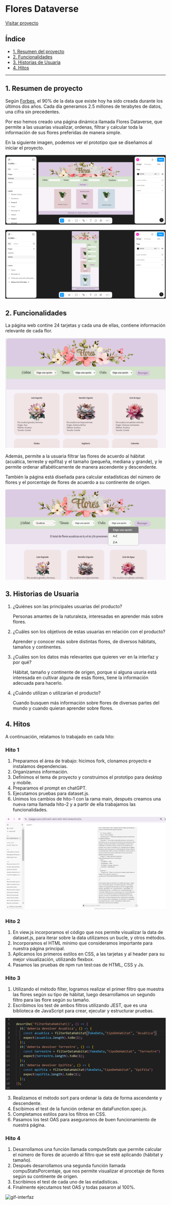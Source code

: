 # Flores Dataverse 

[Visitar proyecto](https://dorahuaire.github.io/dataverse/src/)

## Índice

* [1. Resumen del proyecto](#1-resumen-del-proyecto)
* [2. Funcionalidades](#2-funcionalidades)
* [3. Historias de Usuaria](#3-historias-de-usuaria)
* [4. Hitos](#4-hitos)

***

## 1. Resumen de proyecto

Según [Forbes](https://www.forbes.com/sites/bernardmarr/2018/05/21/how-much-data-do-we-create-every-day-the-mind-blowing-stats-everyone-should-read),
el 90% de la data que existe hoy ha sido creada durante los últimos dos años.
Cada día generamos 2.5 millones de terabytes de datos, una cifra sin
precedentes.

Por eso hemos creado una página dinámica llamada Flores Dataverse, que permite a las usuarias visualizar, ordenas, filtrar y calcular toda la información de sus flores preferidas de manera simple.

En la siguiente imagen, podemos ver el prototipo que se diseñamos al iniciar el proyecto.

![prototipo-desktop](src/assets/images/prototipo-desktop.png)

![prototipo-mobile](src/assets/images/prototipo-mobile.png)

## 2. Funcionalidades

La página web contine 24 tarjetas y cada una de ellas, contiene información relevante de cada flor.

![imagen-tarjeta](src/assets/images/imagen-tarjetas.png)

Además, permite a la usuaria filtrar las flores de acuerdo al hábitat (acuática, terreste y epífita) y el tamaño (pequeña, mediana y grande), y le permite ordenar alfabéticamente de manera ascendente y descendente.

También la página está diseñada para calcular estadísticas del número de flores y el porcentaje de flores de acuerdo a su continente de origen. 

![imagen-filtro](src/assets/images/imagen-filtro.png)

## 3. Historias de Usuaria

1. ¿Quiénes son las principales usuarias del producto?
    
   Personas amantes de la naturaleza, interesadas en aprender más sobre flores.
    
2. ¿Cuáles son los objetivos de estas usuarias en relación con el producto?

   Aprender y conocer más sobre distintas flores, de diversos hábitats, tamaños y continentes.
    
3. ¿Cuáles son los datos más relevantes que quieren ver en la interfaz y por qué?

    Hábitat, tamaño y continente de origen, porque si alguna usuria está interesada en cultivar alguna de esás flores, tiene la información adecuada para hacerlo.

4. ¿Cuándo utilizan o utilizarían el producto?
   
   Cuando busquen más información sobre flores de diversas partes del mundo y cuando quieran aprender sobre flores.

## 4. Hitos

A continuación, relatamos lo trabajado en cada hito:

### Hito 1

1. Preparamos el área de trabajo: hicimos fork, clonamos proyecto e instalamos dependencias.
2. Organizamos información.
3. Definimos el tema de proyecto y construimos el prototipo para desktop y mobile.
5. Preparamos el prompt en chatGPT.
6. Ejecutamos pruebas para dataset.js.
7. Unimos los cambios de hito-1 con la rama main, después creamos una nueva rama llamada hito-2 y a partir de ella trabajamos las funcionalidades.

![promp](src/assets/images/promp.png)

### Hito 2

1. En view.js incorporamos el código que nos permite visualizar la data de dataset.js, para iterar sobre la data utilizamos un bucle, y otros métodos.
2. Incorporamos el HTML mínimo que consideramos importante para nuestra página principal.
3. Aplicamos los primeros estilos en CSS, a las tarjetas y al header para su mejor visualización, utilizando flexbox.
4. Pasamos las pruebas de npm run test:oas de HTML, CSS y Js.

### Hito 3

1. Utilizando el método filter, logramos realizar el primer filtro que muestra las flores según su tipo de hábitat, luego desarrollamos un segundo filtro para las flore según su tamaño.
2. Escribimos los test de ambos filtros utilizando JEST, que es una biblioteca de JavaScript para crear, ejecutar y estructurar pruebas.

![test-filtro](src/assets/images/test-filtro.jpg)

3. Realizamos el método sort para ordenar la data de forma ascendente y descendente.
4. Escibimos el test de la función ordenar en dataFunction.spec.js.
5. Completamos estilos para los filtros en CSS.
6. Pasamos los test OAS para asegurarnos de buen funcionamiento de nuestrá página.

### Hito 4

1. Desarrollamos una función llamada computeStats que permite calcular el número de flores de acuerdo al filtro que se esté aplicando (hábitat y tamaño).
2. Después desarrollamos una segunda función llamada compuStatsPorcentaje, que nos permite visualizar el procetaje de flores según su continente de origen.
3. Escribimos el test de cada uno de las estadísticas.
4. Finalmente ejecutamos test OAS y todas pasaron al 100%.

![gif-interfaz](src/assets/images/gif-interfaz.gif)

